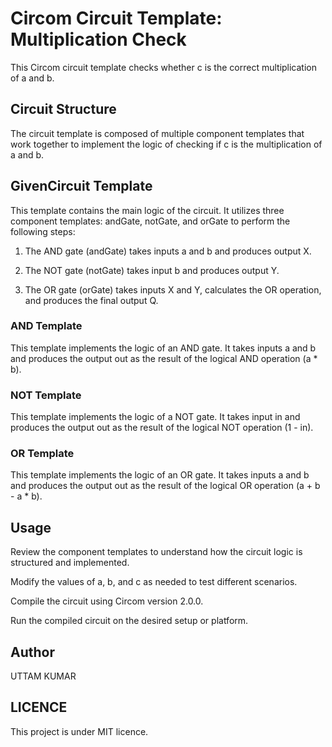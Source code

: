 # Circom Circuit Template: Multiplication Check

This Circom circuit template checks whether c is the correct multiplication of a and b.

## Circuit Structure

The circuit template is composed of multiple component templates that work together to implement the logic of checking if c is the multiplication of a and b.

## GivenCircuit Template

This template contains the main logic of the circuit. It utilizes three component templates: andGate, notGate, and orGate to perform the following steps:

1. The AND gate (andGate) takes inputs a and b and produces output X.
   
2. The NOT gate (notGate) takes input b and produces output Y.
   
3. The OR gate (orGate) takes inputs X and Y, calculates the OR operation, and produces the final output Q.
   
### AND Template

This template implements the logic of an AND gate. It takes inputs a and b and produces the output out as the result of the logical AND operation (a * b).

### NOT Template

This template implements the logic of a NOT gate. It takes input in and produces the output out as the result of the logical NOT operation (1 - in).

### OR Template

This template implements the logic of an OR gate. It takes inputs a and b and produces the output out as the result of the logical OR operation (a + b - a * b).

## Usage

Review the component templates to understand how the circuit logic is structured and implemented.

Modify the values of a, b, and c as needed to test different scenarios.

Compile the circuit using Circom version 2.0.0.

Run the compiled circuit on the desired setup or platform.

## Author
UTTAM KUMAR

## LICENCE
This project is under MIT licence.
